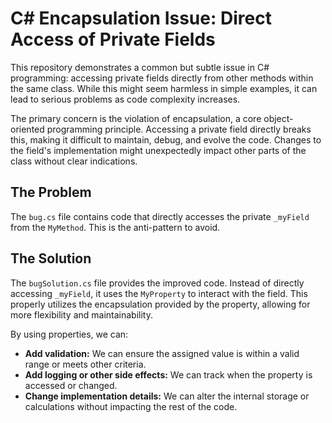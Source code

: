 # C# Encapsulation Issue: Direct Access of Private Fields

This repository demonstrates a common but subtle issue in C# programming: accessing private fields directly from other methods within the same class. While this might seem harmless in simple examples, it can lead to serious problems as code complexity increases.

The primary concern is the violation of encapsulation, a core object-oriented programming principle.  Accessing a private field directly breaks this, making it difficult to maintain, debug, and evolve the code.  Changes to the field's implementation might unexpectedly impact other parts of the class without clear indications.

## The Problem

The `bug.cs` file contains code that directly accesses the private `_myField` from the `MyMethod`. This is the anti-pattern to avoid.

## The Solution

The `bugSolution.cs` file provides the improved code.  Instead of directly accessing `_myField`, it uses the `MyProperty` to interact with the field. This properly utilizes the encapsulation provided by the property, allowing for more flexibility and maintainability.

By using properties, we can:

* **Add validation:** We can ensure the assigned value is within a valid range or meets other criteria.
* **Add logging or other side effects:** We can track when the property is accessed or changed.
* **Change implementation details:** We can alter the internal storage or calculations without impacting the rest of the code.
